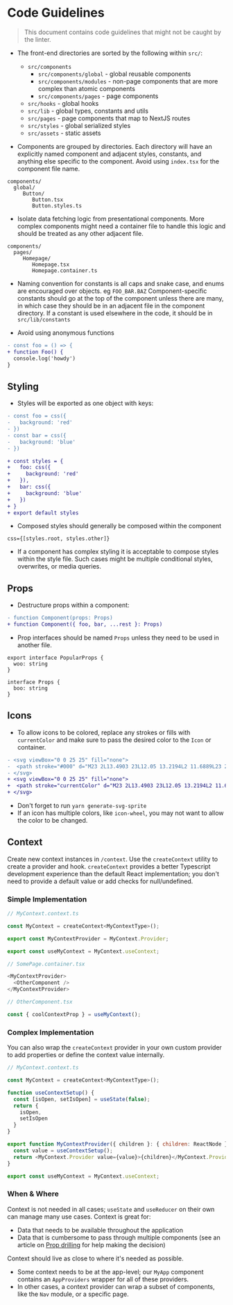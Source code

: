 # Code Guidelines

> This document contains code guidelines that might not be caught by the linter.

- The front-end directories are sorted by the following within `src/`:

  - `src/components`
    - `src/components/global` - global reusable components
    - `src/components/modules` - non-page components that are more complex than atomic components
    - `src/components/pages` - page components
  - `src/hooks` - global hooks
  - `src/lib` - global types, constants and utils
  - `src/pages` - page components that map to NextJS routes
  - `src/styles` - global serialized styles
  - `src/assets` - static assets

- Components are grouped by directories. Each directory will have an explicitly named component and adjacent styles, constants, and anything else specific to the component. Avoid using `index.tsx` for the component file name.

```
components/
  global/
     Button/
        Button.tsx
        Button.styles.ts
```

- Isolate data fetching logic from presentational components. More complex components might need a container file to handle this logic and should be treated as any other adjacent file.

```
components/
  pages/
     Homepage/
        Homepage.tsx
        Homepage.container.ts
```

- Naming convention for constants is all caps and snake case, and enums are encouraged over objects. eg `FOO_BAR.BAZ` Component-specific constants should go at the top of the component unless there are many, in which case they should be in an adjacent file in the component directory. If a constant is used elsewhere in the code, it should be in `src/lib/constants`

- Avoid using anonymous functions

```diff
- const foo = () => {
+ function Foo() {
  console.log('howdy')
}
```

## Styling

- Styles will be exported as one object with keys:

```diff
- const foo = css({
-   background: 'red'
- })
- const bar = css({
-   background: 'blue'
- })

+ const styles = {
+   foo: css({
+     background: 'red'
+   }),
+   bar: css({
+     background: 'blue'
+   })
+ }
+ export default styles
```

- Composed styles should generally be composed within the component

```
css={[styles.root, styles.other]}
```

- If a component has complex styling it is acceptable to compose styles within the style file. Such cases might be multiple conditional styles, overwrites, or media queries.

## Props

- Destructure props within a component:

```diff
- function Component(props: Props)
+ function Component({ foo, bar, ...rest }: Props)
```

- Prop interfaces should be named `Props` unless they need to be used in another file.

```
export interface PopularProps {
  woo: string
}

interface Props {
  boo: string
}
```

## Icons

- To allow icons to be colored, replace any strokes or fills with `currentColor` and make sure to pass the desired color to the `Icon` or container.

```diff
- <svg viewBox="0 0 25 25" fill="none">
-  <path stroke="#000" d="M23 2L13.4903 23L12.05 13.2194L2 11.6889L23 2Z" stroke-width="3" stroke-linejoin="round"/>
- </svg>
+ <svg viewBox="0 0 25 25" fill="none">
+  <path stroke="currentColor" d="M23 2L13.4903 23L12.05 13.2194L2 11.6889L23 2Z" stroke-width="3" stroke-linejoin="round"/>
+ </svg>
```

- Don't forget to run `yarn generate-svg-sprite`
- If an icon has multiple colors, like `icon-wheel`, you may not want to allow the color to be changed.

## Context

Create new context instances in `/context`. Use the `createContext` utility to create a provider and hook. `createContext` provides a better Typescript development experience than the default React implementation; you don't need to provide a default value or add checks for null/undefined.

### Simple Implementation

```javascript
// MyContext.context.ts

const MyContext = createContext<MyContextType>();

export const MyContextProvider = MyContext.Provider;

export const useMyContext = MyContext.useContext;

// SomePage.container.tsx

<MyContextProvider>
  <OtherComponent />
</MyContextProvider>

// OtherComponent.tsx

const { coolContextProp } = useMyContext();
```

### Complex Implementation

You can also wrap the `createContext` provider in your own custom provider to add properties or define the context value internally.

```javascript
// MyContext.context.ts

const MyContext = createContext<MyContextType>();

function useContextSetup() {
  const [isOpen, setIsOpen] = useState(false);
  return {
    isOpen,
    setIsOpen
  }
}

export function MyContextProvider({ children }: { children: ReactNode }) {
  const value = useContextSetup();
  return <MyContext.Provider value={value}>{children}</MyContext.Provider>;
}

export const useMyContext = MyContext.useContext;
```

### When & Where

Context is not needed in all cases; `useState` and `useReducer` on their own can manage many use cases. Context is great for:

- Data that needs to be available throughout the application
- Data that is cumbersome to pass through multiple components (see an article on [Prop drilling](https://kentcdodds.com/blog/prop-drilling) for help making the decision)

Context should live as close to where it's needed as possible.

- Some context needs to be at the app-level; our `MyApp` component contains an `AppProviders` wrapper for all of these providers.
- In other cases, a context provider can wrap a subset of components, like the `Nav` module, or a specific page.
